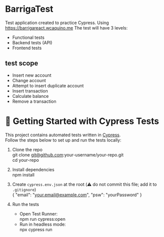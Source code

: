 # BarrigaTest
 Test application created to practice Cypress.
 Using https://barrigareact.wcaquino.me
 The test will have 3 levels: 
 - Functional tests
 - Backend tests (API)
 - Frontend tests
 
## test scope
 - Insert new account
 - Change account
 - Attempt to insert duplicate account
 - Insert transaction
 - Calculate balance
 - Remove a transaction


 # 🚀 Getting Started with Cypress Tests

This project contains automated tests written in [Cypress](https://www.cypress.io/).  
Follow the steps below to set up and run the tests locally:

1. Clone the repo  
   git clone git@github.com:your-username/your-repo.git  
   cd your-repo  

2. Install dependencies  
   npm install  

3. Create `cypress.env.json` at the root (⚠️ do not commit this file; add it to `.gitignore`)  
   {
     "email": "your.email@example.com",
     "psw": "yourPassword"
   }

4. Run the tests  
   - Open Test Runner:  
     npm run cypress:open  
   - Run in headless mode:  
     npx cypress run  

